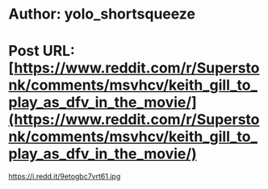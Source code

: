 # Author: yolo_shortsqueeze
# Post URL: [https://www.reddit.com/r/Superstonk/comments/msvhcv/keith_gill_to_play_as_dfv_in_the_movie/](https://www.reddit.com/r/Superstonk/comments/msvhcv/keith_gill_to_play_as_dfv_in_the_movie/)


https://i.redd.it/9etogbc7vrt61.jpg